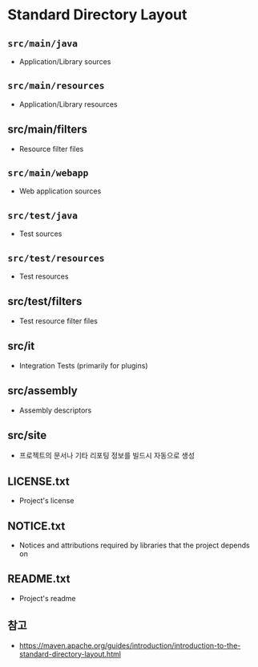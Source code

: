 # Standard Directory Layout

## `src/main/java`

* Application/Library sources

## `src/main/resources`

* Application/Library resources

## src/main/filters

* Resource filter files

## `src/main/webapp`

* Web application sources

## `src/test/java`

* Test sources

## `src/test/resources`

* Test resources

## src/test/filters

* Test resource filter files

## src/it

* Integration Tests (primarily for plugins)

## src/assembly

* Assembly descriptors

## src/site

* 프로젝트의 문서나 기타 리포팅 정보를 빌드시 자동으로 생성

## LICENSE.txt

* Project's license

## NOTICE.txt

* Notices and attributions required by libraries that the project depends on

## README.txt

* Project's readme

## 참고

* <https://maven.apache.org/guides/introduction/introduction-to-the-standard-directory-layout.html>
